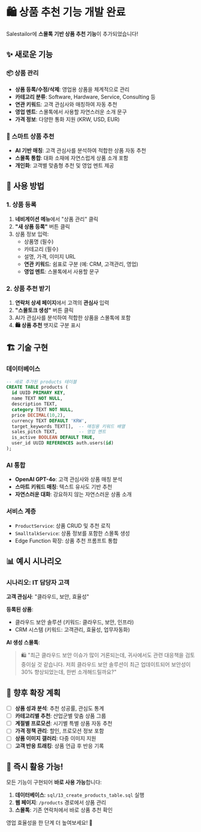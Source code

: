 # 🛍️ 상품 추천 기능 개발 완료

Salestailor에 **스몰톡 기반 상품 추천 기능**이 추가되었습니다!

## ✨ 새로운 기능

### 📦 상품 관리
- **상품 등록/수정/삭제**: 영업용 상품을 체계적으로 관리
- **카테고리 분류**: Software, Hardware, Service, Consulting 등
- **연관 키워드**: 고객 관심사와 매칭하여 자동 추천
- **영업 멘트**: 스몰톡에서 사용할 자연스러운 소개 문구
- **가격 정보**: 다양한 통화 지원 (KRW, USD, EUR)

### 🎯 스마트 상품 추천
- **AI 기반 매칭**: 고객 관심사를 분석하여 적합한 상품 자동 추천
- **스몰톡 통합**: 대화 소재에 자연스럽게 상품 소개 포함
- **개인화**: 고객별 맞춤형 추천 및 영업 멘트 제공

## 🚀 사용 방법

### 1. 상품 등록
1. **네비게이션 메뉴**에서 "상품 관리" 클릭
2. **"새 상품 등록"** 버튼 클릭
3. 상품 정보 입력:
   - 상품명 (필수)
   - 카테고리 (필수)
   - 설명, 가격, 이미지 URL
   - **연관 키워드**: 쉼표로 구분 (예: CRM, 고객관리, 영업)
   - **영업 멘트**: 스몰톡에서 사용할 문구

### 2. 상품 추천 받기
1. **연락처 상세 페이지**에서 고객의 **관심사** 입력
2. **"스몰토크 생성"** 버튼 클릭
3. AI가 관심사를 분석하여 적합한 상품을 스몰톡에 포함
4. **🛍️ 상품 추천** 뱃지로 구분 표시

## 🏗️ 기술 구현

### 데이터베이스
```sql
-- 새로 추가된 products 테이블
CREATE TABLE products (
  id UUID PRIMARY KEY,
  name TEXT NOT NULL,
  description TEXT,
  category TEXT NOT NULL,
  price DECIMAL(10,2),
  currency TEXT DEFAULT 'KRW',
  target_keywords TEXT[],  -- 매칭용 키워드 배열
  sales_pitch TEXT,        -- 영업 멘트
  is_active BOOLEAN DEFAULT TRUE,
  user_id UUID REFERENCES auth.users(id)
);
```

### AI 통합
- **OpenAI GPT-4o**: 고객 관심사와 상품 매칭 분석
- **스마트 키워드 매칭**: 텍스트 유사도 기반 추천
- **자연스러운 대화**: 강요하지 않는 자연스러운 상품 소개

### 서비스 계층
- `ProductService`: 상품 CRUD 및 추천 로직
- `SmalltalkService`: 상품 정보를 포함한 스몰톡 생성
- Edge Function 확장: 상품 추천 프롬프트 통합

## 📊 예시 시나리오

### 시나리오: IT 담당자 고객
**고객 관심사**: "클라우드, 보안, 효율성"

**등록된 상품**: 
- 클라우드 보안 솔루션 (키워드: 클라우드, 보안, 인프라)
- CRM 시스템 (키워드: 고객관리, 효율성, 업무자동화)

**AI 생성 스몰톡**:
> 🛍️ "최근 클라우드 보안 이슈가 많이 거론되는데, 귀사에서도 관련 대응책을 검토 중이실 것 같습니다. 저희 클라우드 보안 솔루션이 최근 업데이트되어 보안성이 30% 향상되었는데, 한번 소개해드릴까요?"

## 🎯 향후 확장 계획

- [ ] **상품 성과 분석**: 추천 성공률, 관심도 통계
- [ ] **카테고리별 추천**: 산업군별 맞춤 상품 그룹
- [ ] **계절별 프로모션**: 시기별 특별 상품 자동 추천
- [ ] **가격 정책 관리**: 할인, 프로모션 정보 포함
- [ ] **상품 이미지 갤러리**: 다중 이미지 지원
- [ ] **고객 반응 트래킹**: 상품 언급 후 반응 기록

## 🚀 즉시 활용 가능!

모든 기능이 구현되어 **바로 사용 가능**합니다:

1. **데이터베이스**: `sql/13_create_products_table.sql` 실행
2. **웹 페이지**: `/products` 경로에서 상품 관리
3. **스몰톡**: 기존 연락처에서 바로 상품 추천 확인

영업 효율성을 한 단계 더 높여보세요! 🎉